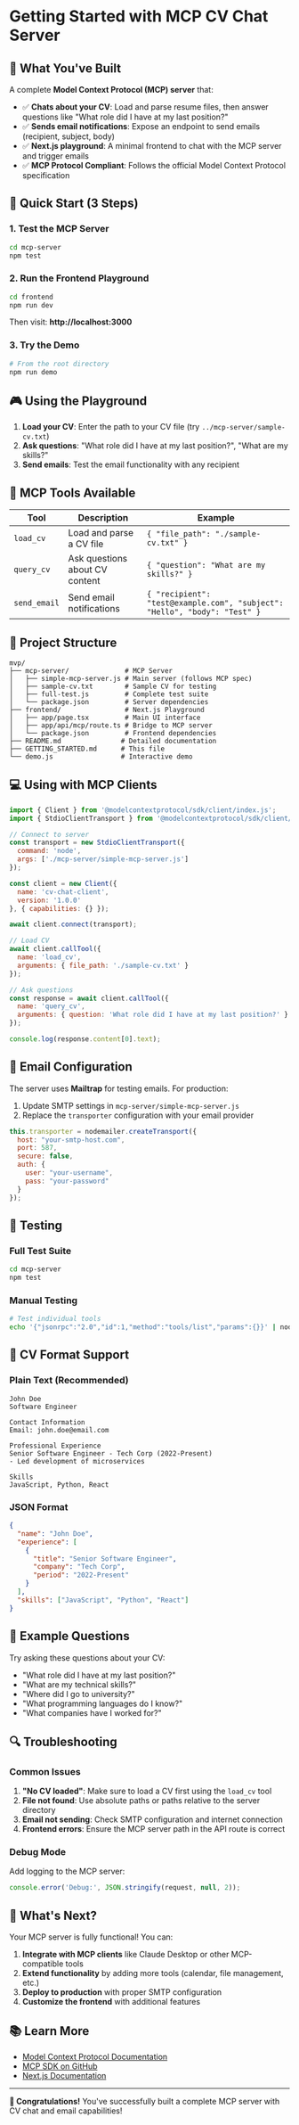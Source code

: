 # Getting Started with MCP CV Chat Server

## 🎯 What You've Built

A complete **Model Context Protocol (MCP) server** that:

- ✅ **Chats about your CV**: Load and parse resume files, then answer questions like "What role did I have at my last position?"
- ✅ **Sends email notifications**: Expose an endpoint to send emails (recipient, subject, body)
- ✅ **Next.js playground**: A minimal frontend to chat with the MCP server and trigger emails
- ✅ **MCP Protocol Compliant**: Follows the official Model Context Protocol specification

## 🚀 Quick Start (3 Steps)

### 1. Test the MCP Server
```bash
cd mcp-server
npm test
```

### 2. Run the Frontend Playground
```bash
cd frontend
npm run dev
```
Then visit: **http://localhost:3000**

### 3. Try the Demo
```bash
# From the root directory
npm run demo
```

## 🎮 Using the Playground

1. **Load your CV**: Enter the path to your CV file (try `../mcp-server/sample-cv.txt`)
2. **Ask questions**: "What role did I have at my last position?", "What are my skills?"
3. **Send emails**: Test the email functionality with any recipient

## 🔧 MCP Tools Available

| Tool | Description | Example |
|------|-------------|---------|
| `load_cv` | Load and parse a CV file | `{ "file_path": "./sample-cv.txt" }` |
| `query_cv` | Ask questions about CV content | `{ "question": "What are my skills?" }` |
| `send_email` | Send email notifications | `{ "recipient": "test@example.com", "subject": "Hello", "body": "Test" }` |

## 📁 Project Structure

```
mvp/
├── mcp-server/              # MCP Server
│   ├── simple-mcp-server.js # Main server (follows MCP spec)
│   ├── sample-cv.txt        # Sample CV for testing
│   ├── full-test.js         # Complete test suite
│   └── package.json         # Server dependencies
├── frontend/                # Next.js Playground
│   ├── app/page.tsx         # Main UI interface
│   ├── app/api/mcp/route.ts # Bridge to MCP server
│   └── package.json         # Frontend dependencies
├── README.md               # Detailed documentation
├── GETTING_STARTED.md      # This file
└── demo.js                 # Interactive demo
```

## 💻 Using with MCP Clients

```javascript
import { Client } from '@modelcontextprotocol/sdk/client/index.js';
import { StdioClientTransport } from '@modelcontextprotocol/sdk/client/stdio.js';

// Connect to server
const transport = new StdioClientTransport({
  command: 'node',
  args: ['./mcp-server/simple-mcp-server.js']
});

const client = new Client({
  name: 'cv-chat-client',
  version: '1.0.0'
}, { capabilities: {} });

await client.connect(transport);

// Load CV
await client.callTool({
  name: 'load_cv',
  arguments: { file_path: './sample-cv.txt' }
});

// Ask questions
const response = await client.callTool({
  name: 'query_cv',
  arguments: { question: 'What role did I have at my last position?' }
});

console.log(response.content[0].text);
```

## 📧 Email Configuration

The server uses **Mailtrap** for testing emails. For production:

1. Update SMTP settings in `mcp-server/simple-mcp-server.js`
2. Replace the `transporter` configuration with your email provider

```javascript
this.transporter = nodemailer.createTransport({
  host: "your-smtp-host.com",
  port: 587,
  secure: false,
  auth: {
    user: "your-username",
    pass: "your-password"
  }
});
```

## 🧪 Testing

### Full Test Suite
```bash
cd mcp-server
npm test
```

### Manual Testing
```bash
# Test individual tools
echo '{"jsonrpc":"2.0","id":1,"method":"tools/list","params":{}}' | node simple-mcp-server.js
```

## 📝 CV Format Support

### Plain Text (Recommended)
```
John Doe
Software Engineer

Contact Information
Email: john.doe@email.com

Professional Experience
Senior Software Engineer - Tech Corp (2022-Present)
- Led development of microservices

Skills
JavaScript, Python, React
```

### JSON Format
```json
{
  "name": "John Doe",
  "experience": [
    {
      "title": "Senior Software Engineer",
      "company": "Tech Corp",
      "period": "2022-Present"
    }
  ],
  "skills": ["JavaScript", "Python", "React"]
}
```

## 🎯 Example Questions

Try asking these questions about your CV:
- "What role did I have at my last position?"
- "What are my technical skills?"
- "Where did I go to university?"
- "What programming languages do I know?"
- "What companies have I worked for?"

## 🔍 Troubleshooting

### Common Issues

1. **"No CV loaded"**: Make sure to load a CV first using the `load_cv` tool
2. **File not found**: Use absolute paths or paths relative to the server directory
3. **Email not sending**: Check SMTP configuration and internet connection
4. **Frontend errors**: Ensure the MCP server path in the API route is correct

### Debug Mode

Add logging to the MCP server:
```javascript
console.error('Debug:', JSON.stringify(request, null, 2));
```

## 🎉 What's Next?

Your MCP server is fully functional! You can:

1. **Integrate with MCP clients** like Claude Desktop or other MCP-compatible tools
2. **Extend functionality** by adding more tools (calendar, file management, etc.)
3. **Deploy to production** with proper SMTP configuration
4. **Customize the frontend** with additional features

## 📚 Learn More

- [Model Context Protocol Documentation](https://modelcontextprotocol.io/docs/learn/architecture)
- [MCP SDK on GitHub](https://github.com/modelcontextprotocol/sdk)
- [Next.js Documentation](https://nextjs.org/docs)

---

**🎊 Congratulations!** You've successfully built a complete MCP server with CV chat and email capabilities!